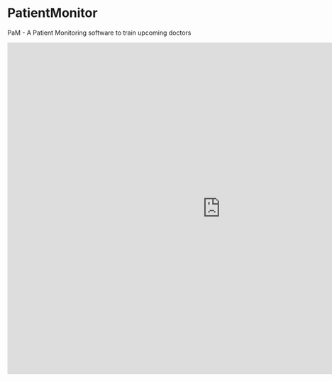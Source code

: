 # PatientMonitor
PaM - A Patient Monitoring software to train upcoming doctors

<iframe src="https://docs.google.com/presentation/d/1qFvJovIQDdc0OtXGyzticdyRPc1vldN4-WqIADr8slg/embed?start=false&loop=false&delayms=10000" frameborder="0" width="960" height="749" allowfullscreen="true" mozallowfullscreen="true" webkitallowfullscreen="true"></iframe>
